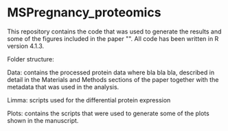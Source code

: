 # MSPregnancy_proteomics
This repository contains the code that was used to generate the results and some of the figures included in the paper "". All code has been written in R version 4.1.3. 

Folder structure:

Data: contains the processed protein data where bla bla bla, described in detail in the Materials and Methods sections of the paper together with the metadata that was used in the analysis. 

Limma: scripts used for the differential protein expression 

Plots: contains the scripts that were used to generate some of the plots shown in the manuscript.  


